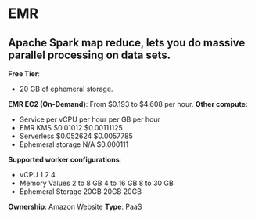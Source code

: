 # EMR

## Apache Spark map reduce, lets you do massive parallel processing on data sets.

**Free Tier**:

- 20 GB of ephemeral storage.

**EMR EC2 (On-Demand)**: From $0.193 to $4.608 per hour.
**Other compute**:

- Service per vCPU per hour per GB per hour
- EMR KMS  $0.01012 $0.00111125
- Serverless $0.052624 $0.0057785
- Ephemeral storage N/A $0.000111

**Supported worker configurations**:

- vCPU 1 2 4
- Memory Values 2 to 8 GB 4 to 16 GB 8 to 30 GB
- Ephemeral Storage 20GB 20GB 20GB

**Ownership**: Amazon
[Website](https://aws.amazon.com/emr/)
**Type**: PaaS

